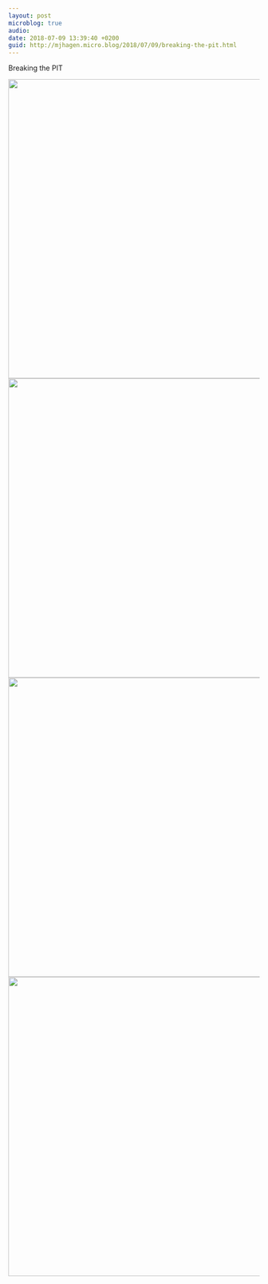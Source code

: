 ```yaml
---
layout: post
microblog: true
audio: 
date: 2018-07-09 13:39:40 +0200
guid: http://mjhagen.micro.blog/2018/07/09/breaking-the-pit.html
---
```

Breaking the PIT

<img src="http://mjhagen.micro.blog/uploads/2018/f25d560960.jpg" width="600" height="600" /><img src="http://mjhagen.micro.blog/uploads/2018/f0cf4894fd.jpg" width="600" height="600" /><img src="http://mjhagen.micro.blog/uploads/2018/74e10fcb80.jpg" width="600" height="600" /><img src="http://mjhagen.micro.blog/uploads/2018/0e9247bd53.jpg" width="600" height="600" />
